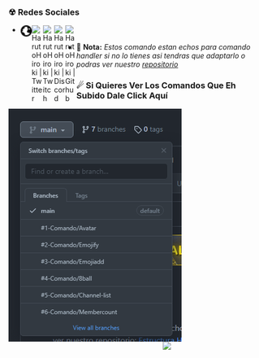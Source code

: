 ### ☢ Redes Sociales

- [<img align="left" alt="is-really.fun" width="22px" src="https://raw.githubusercontent.com/iconic/open-iconic/master/svg/globe.svg" />][website]
[<img align="left" alt="HarutoHiroki | Twitter" width="22px" src="https://cdn.jsdelivr.net/npm/simple-icons@v3/icons/twitter.svg" />][twitter]
[<img align="left" alt="HarutoHiroki | Twitch" width="22px" src="https://cdn.jsdelivr.net/npm/simple-icons@v3/icons/twitch.svg" />][twitch]
[<img align="left" alt="HarutoHiroki | Discord" width="22px" src="https://cdn.jsdelivr.net/npm/simple-icons@v3/icons/discord.svg"/>][discord]
[<img align="left" alt="HarutoHiroki | Github" width="22px" src="https://cdn.jsdelivr.net/npm/simple-icons@v3/icons/github.svg"/>][github]

- 📣 **Nota:** *Estos comando estan echos para comando handler si no lo tienes asi tendras que adaptarlo o podras ver nuestro [repositorio](https://github.com/AzucarMorena2006/Estructura-handler)*

### ☄ Si Quieres Ver Los Comandos Que Eh Subido Dale Click Aquí
<img align="left" src="./docs/Capturaa.PNG"/><img align="right" width="200px" src="https://cdn.discordapp.com/attachments/789607447252828211/821845774043185192/vailecito.gif">

[website]: #
[twitter]: https://twitter.com/Azucarmorena28
[twitch]: https://www.twitch.tv/mrpajas28
[discord]: https://discord.gg/2qB7bhsQ9M 
[github]: https://github.com/AzucarMorena2006


